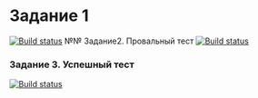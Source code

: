 # Задание 1
[![Build status](https://ci.appveyor.com/api/projects/status/oq9k9ep8yu0sq3np/branch/main?svg=true)](https://ci.appveyor.com/project/Nikita2693/api-54ael/branch/main)
№№ Задание2. Провальный тест
[![Build status](https://ci.appveyor.com/api/projects/status/svv23uref4xk8cav/branch/Api?svg=true)](https://ci.appveyor.com/project/Nikita2693/api-myneo/branch/Api)
###   Задание 3. Успешный тест
[![Build status](https://ci.appveyor.com/api/projects/status/04lkp2t1n4ea56tl/branch/main?svg=true)](https://ci.appveyor.com/project/Nikita2693/postman/branch/main)
